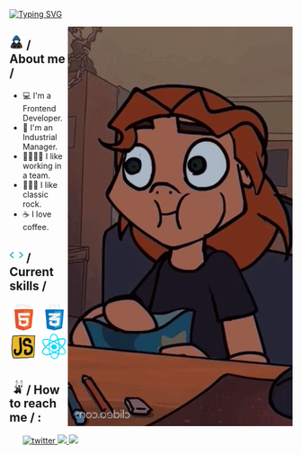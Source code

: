 <div>
  <div align="top">
    <a href="https://git.io/typing-svg"
      ><img
        src="https://readme-typing-svg.demolab.com?font=Fira+Code&weight=500&pause=800&color=4F46E5&random=false&width=460&height=60&lines=Welcome.+I'm+Ale+Roses;Software+Engineering+is+my+2nd+career.+;I+like+to+learn+things+%F0%9F%A4%97"
        alt="Typing SVG"
    /></a>
  </div>

<img
    align="right"
    width="400"
    alt="Shimarin"
    src="./mf-heavy.gif" />

  <h2>
    <picture
      ><img src="./about_me.gif" width="25px"
    /></picture>
    / About me /
  </h2>

  <ul>
    <li>💻 I'm a Frontend Developer.</li>
    <li>🚀 I'm an Industrial Manager.</li>
    <li>👨‍👩‍👧‍👧 I like working in a team.</li>
    <li>🤘🏽🎸 I like classic rock.</li>
    <li>☕ I love coffee.</li>
  </ul>

  <h2>
    <picture
      ><img src="./skills.gif" width="25px"
    /></picture>
    / Current skills /
  </h2>

  <div>
    <img src="./html.gif" width="50px" />
    <img src="./css.gif" width="50px" />
    <img src="./js.gif" width="50px" />
    <img src="./react.gif" width="50px" />
  </div>

<h2>
  <picture
    ><img
      src="./hollor_knight3.gif"
      width="25px"
  /></picture>
  / How to reach me / :
</h2>

<div align="left">
  <ul>
    <a
      href="https://twitter.com/alerxses"
      target="_blank">
      <img
        src="https://img.shields.io/badge/alerxses-22092C?style=flat-square&logo=x"
        alt="twitter" />
    </a>
    <a
      href="https://www.linkedin.com/in/ale-roses/"
      target="_blank">
      <img
        src="https://img.shields.io/badge/aleroses-black?style=social&logo=linkedin"
        t="linkedin" />
    </a>
    <a
      href="https://github.com/aleroses"
      target="_blank">
      <img
        src="https://img.shields.io/badge/aleroses-black?style=flat-square&logo=github"
        t="github" />
    </a>
    </ul>
  </div>
</div>

